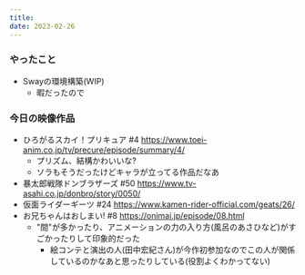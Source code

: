 ```yaml
---
title:
date: 2023-02-26
---
```


### やったこと
+ Swayの環境構築(WIP)
  + 暇だったので

### 今日の映像作品
+ ひろがるスカイ！プリキュア #4 <https://www.toei-anim.co.jp/tv/precure/episode/summary/4/>
  + プリズム、結構かわいいな?
  + ソラもそうだったけどキャラが立ってる作品だなあ
+ 暴太郎戦隊ドンブラザーズ #50 <https://www.tv-asahi.co.jp/donbro/story/0050/>
+ 仮面ライダーギーツ #24 <https://www.kamen-rider-official.com/geats/26/>
+ お兄ちゃんはおしまい! #8 <https://onimai.jp/episode/08.html>
  + "間"が多かったり、アニメーションの力の入り方(風呂のあさひなど)がすごかったりして印象的だった
    + 絵コンテと演出の人(田中宏紀さん)が今作初参加なのでこの人が関係しているのかなあと思ったりしている(役割よくわかってない)
